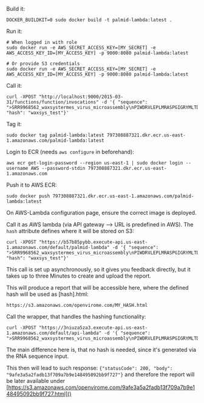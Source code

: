 
Build it:
```
DOCKER_BUILDKIT=0 sudo docker build -t palmid-lambda:latest .
```

Run it:
```
# When logged in with role
sudo docker run -e AWS_SECRET_ACCESS_KEY=[MY_SECRET] -e AWS_ACCESS_KEY_ID=[MY_ACCESS_KEY] -p 9000:8080 palmid-lambda:latest

# Or provide S3 credentials
sudo docker run -e AWS_SECRET_ACCESS_KEY=[MY_SECRET] -e AWS_ACCESS_KEY_ID=[MY_ACCESS_KEY] -p 9000:8080 palmid-lambda:latest
```


Call it:
```
curl -XPOST "http://localhost:9000/2015-03-31/functions/function/invocations" -d '{ "sequence": ">SRR9968562_waxsystermes_virus_microassembly\nPIWDRVLEPLMRASPGIGRYMLTDVSPVGLLRVFKEKVDTTPHMPPEGMEDFKKASKEVE\nKTLPTTLRELSWDEVKEMIRNDAAVGDPRWKTALEAKESEEFWREVQAEDLNHRNGVCLR\nGVFHTMAKREKKEKNKWGQKTSRMIAYYDLIERACEMRTLGALNADHWAGEENTPEGVSG\nIPQHLYGEKALNRLKMNRMTGETTEGQVFQGDIAGWDTRVSEYELQNEQRICEERAESED\nHRRKIRTIYECYRSPIIRVQDADGNLMWLHGRGQRMSGTIVTYAMNTITNAIIQQAVSKD\nLGNTYGRENRLISGDDCLVLYDTQHPEETLVAAFAKYGKVLKFEPGEPTWSKNIENTWFC\nSHTYSRVKVGNDIRIMLDRSEIEILGKARIVLGGYKTGEVEQAMAKGYANYLLLTFPQRR\nNVRLAANMVRAIVPRGLLPMGRAKDPWWREQPWMSTNNMIQAFNQIWEGWPPISSMKDIK\nYVGRAREQMLDST", "hash": "waxsys_test"}'
```

Tag it:
```
sudo docker tag palmid-lambda:latest 797308887321.dkr.ecr.us-east-1.amazonaws.com/palmid-lambda:latest
```

Login to ECR (needs `aws configure` in beforehand):
```
aws ecr get-login-password --region us-east-1 | sudo docker login --username AWS --password-stdin 797308887321.dkr.ecr.us-east-1.amazonaws.com
```

Push it to AWS ECR:
```
sudo docker push 797308887321.dkr.ecr.us-east-1.amazonaws.com/palmid-lambda:latest
```

On AWS-Lambda configuration page, ensure the correct image is deployed.

Call it as AWS lambda (via API gateway --> URL is predefined in AWS). The `hash` attribute defines where it will be stored on S3:
```
curl -XPOST "https://b57b85pybb.execute-api.us-east-1.amazonaws.com/default/palmid-lambda" -d '{ "sequence": ">SRR9968562_waxsystermes_virus_microassembly\nPIWDRVLEPLMRASPGIGRYMLTDVSPVGLLRVFKEKVDTTPHMPPEGMEDFKKASKEVE\nKTLPTTLRELSWDEVKEMIRNDAAVGDPRWKTALEAKESEEFWREVQAEDLNHRNGVCLR\nGVFHTMAKREKKEKNKWGQKTSRMIAYYDLIERACEMRTLGALNADHWAGEENTPEGVSG\nIPQHLYGEKALNRLKMNRMTGETTEGQVFQGDIAGWDTRVSEYELQNEQRICEERAESED\nHRRKIRTIYECYRSPIIRVQDADGNLMWLHGRGQRMSGTIVTYAMNTITNAIIQQAVSKD\nLGNTYGRENRLISGDDCLVLYDTQHPEETLVAAFAKYGKVLKFEPGEPTWSKNIENTWFC\nSHTYSRVKVGNDIRIMLDRSEIEILGKARIVLGGYKTGEVEQAMAKGYANYLLLTFPQRR\nNVRLAANMVRAIVPRGLLPMGRAKDPWWREQPWMSTNNMIQAFNQIWEGWPPISSMKDIK\nYVGRAREQMLDST", "hash": "waxsys_test"}'
```
This call is set up asynchronously, so it gives you feedback directly, but it takes up to three Minutes to create and upload the report.

This will produce a report that will be accessible here, where the defined hash will be used as [hash].html:
```
https://s3.amazonaws.com/openvirome.com/MY_HASH.html
```

Call the wrapper, that handles the hashing functionality:
```
curl -XPOST "https://3niuza5za3.execute-api.us-east-1.amazonaws.com/default/api-lambda" -d '{ "sequence": ">SRR9968562_waxsystermes_virus_microassembly\nPIWDRVLEPLMRASPGIGRYMLTDVSPVGLLRVFKEKVDTTPHMPPEGMEDFKKASKEVE\nKTLPTTLRELSWDEVKEMIRNDAAVGDPRWKTALEAKESEEFWREVQAEDLNHRNGVCLR\nGVFHTMAKREKKEKNKWGQKTSRMIAYYDLIERACEMRTLGALNADHWAGEENTPEGVSG\nIPQHLYGEKALNRLKMNRMTGETTEGQVFQGDIAGWDTRVSEYELQNEQRICEERAESED\nHRRKIRTIYECYRSPIIRVQDADGNLMWLHGRGQRMSGTIVTYAMNTITNAIIQQAVSKD\nLGNTYGRENRLISGDDCLVLYDTQHPEETLVAAFAKYGKVLKFEPGEPTWSKNIENTWFC\nSHTYSRVKVGNDIRIMLDRSEIEILGKARIVLGGYKTGEVEQAMAKGYANYLLLTFPQRR\nNVRLAANMVRAIVPRGLLPMGRAKDPWWREQPWMSTNNMIQAFNQIWEGWPPISSMKDIK\nYVGRAREQMLDST"}'
```
The main difference here is, that no hash is needed, since it's generated via the RNA sequence input.

This then will lead to such response: `{"statusCode": 200, "body": "9afe3a5a2fadb13f709a7b9e148495092bb9f727"}` and therefore the report will be later available under [https://s3.amazonaws.com/openvirome.com/9afe3a5a2fadb13f709a7b9e148495092bb9f727.html]()